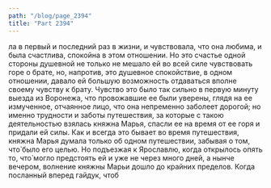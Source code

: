 ```yaml
---
path: "/blog/page_2394"
title: "Part 2394"
---
```


ла в первый и последний раз в жизни, и чувствовала, что она любима, и была счастлива, спокойна в этом отношении.
Но это счастье одной стороны душевной не только не мешало ей во всей силе чувствовать горе о брате, но, напротив, это душевное спокойствие, в одном отношении, давало ей большую возможность отдаваться вполне своему чувству к брату. Чувство это было так сильно в первую минуту выезда из Воронежа, что провожавшие ее были уверены, глядя на ее измученное, отчаянное лицо, что она непременно заболеет дорогой; но именно трудности и заботы путешествия, за которые с такою деятельностью взялась княжна Марья, спасли ее на время от ее горя и придали ей силы.
Как и всегда это бывает во время путешествия, княжна Марья думала только об одном путешествии, забывая о том, что̀ было его целью. Но подъезжая к Ярославлю, когда открылось опять то, что̀ могло предстоять ей и уже не через много дней, а нынче вечером, волнение княжны Марьи дошло до крайних пределов.
Когда посланный вперед гайдук, чтоб

